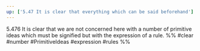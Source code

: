 ```yaml
---
up: ['5.47 It is clear that everything which can be said beforehand']
---
```

5.476 It is clear that we are not concerned here with a number of primitive ideas which must be signified but with the expression of a rule.
%%
#clear #number #PrimitiveIdeas #expression #rules %%